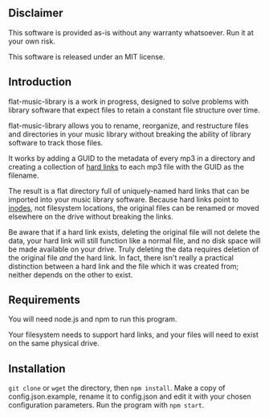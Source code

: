 ## Disclaimer

This software is provided as-is without any warranty whatsoever. Run it at your own risk.

This software is released under an MIT license.

## Introduction

flat-music-library is a work in progress, designed to solve problems with library software that expect files to retain a constant file structure over time.

flat-music-library allows you to rename, reorganize, and restructure files and directories in your music library without breaking the ability of library software to track those files.

It works by adding a GUID to the metadata of every mp3 in a directory and creating a collection of [hard links](https://en.wikipedia.org/wiki/Hard_link) to each mp3 file with the GUID as the filename.

The result is a flat directory full of uniquely-named hard links that can be imported into your music library software. Because hard links point to [inodes](https://en.wikipedia.org/wiki/Inode), not filesystem locations, the original files can be renamed or moved elsewhere on the drive without breaking the links.

Be aware that if a hard link exists, deleting the original file will not delete the data, your hard link will still function like a normal file, and no disk space will be made available on your drive. Truly deleting the data requires deletion of the original file *and* the hard link. In fact, there isn't really a practical distinction between a hard link and the file which it was created from; neither depends on the other to exist.

## Requirements

You will need node.js and npm to run this program.

Your filesystem needs to support hard links, and your files will need to exist on the same physical drive.

## Installation

```git clone``` or ```wget``` the directory, then ```npm install```. Make a copy of config.json.example, rename it to config.json and edit it with your chosen configuration parameters. Run the program with ```npm start```.

